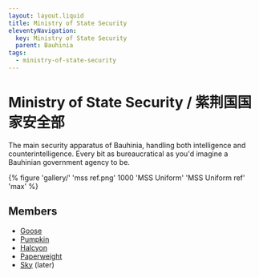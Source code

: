```yaml
---
layout: layout.liquid
title: Ministry of State Security
eleventyNavigation:
  key: Ministry of State Security
  parent: Bauhinia
tags:
  - ministry-of-state-security
---
```


# Ministry of State Security / 紫荆国国家安全部

The main security apparatus of Bauhinia, handling both intelligence and counterintelligence. Every bit as bureaucratical as you'd imagine a Bauhinian government agency to be.

{% figure 'gallery/' 'mss ref.png' 1000 'MSS Uniform' 'MSS Uniform ref' 'max' %}

## Members

- [Goose](/characters/goose/)
- [Pumpkin](/characters/pumpkin/)
- [Halcyon](/characters/halcyon/)
- [Paperweight](/characters/paperweight/)
- [Sky](/characters/sky/) (later)
